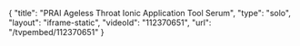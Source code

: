 {
    "title": "PRAI Ageless Throat Ionic Application Tool   Serum",
    "type": "solo",
    "layout": "iframe-static",
    "videoId": "112370651",
    "url": "\/tvpembed\/112370651"
}